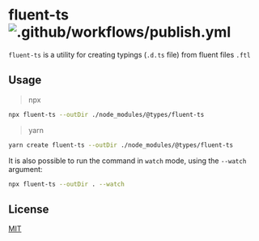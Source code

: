 # fluent-ts ![.github/workflows/publish.yml](https://github.com/psimk/fluent-ts/workflows/.github/workflows/publish.yml/badge.svg)

`fluent-ts` is a utility for creating typings (`.d.ts` file) from fluent files `.ftl`

## Usage

> npx

```bash
npx fluent-ts --outDir ./node_modules/@types/fluent-ts
```

> yarn

```bash
yarn create fluent-ts --outDir ./node_modules/@types/fluent-ts
```

It is also possible to run the command in `watch` mode, using the `--watch` argument:

```bash
npx fluent-ts --outDir . --watch
```

## License

[MIT](https://choosealicense.com/licenses/mit/)
